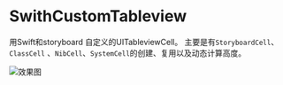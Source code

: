 SwithCustomTableview 
=========================
用Swift和storyboard 自定义的UITableviewCell。
主要是有`StoryboardCell`、`ClassCell` 、`NibCell`、`SystemCell`的创建、复用以及动态计算高度。

![效果图](http://img1.ph.126.net/M2X-7BK6bdqSBHRfpDr2IA==/6631387723588309957.gif)
